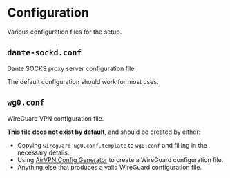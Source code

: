 # Configuration

Various configuration files for the setup.

## `dante-sockd.conf`

Dante SOCKS proxy server configuration file.

The default configuration should work for most uses.

## `wg0.conf`

WireGuard VPN configuration file.

**This file does not exist by default**, and should be created by either:

- Copying `wireguard-wg0.conf.template` to `wg0.conf` and filling in the necessary details.
- Using [AirVPN Config Generator](https://airvpn.org/generator/) to create a WireGuard configuration file.
- Anything else that produces a valid WireGuard configuration file.
